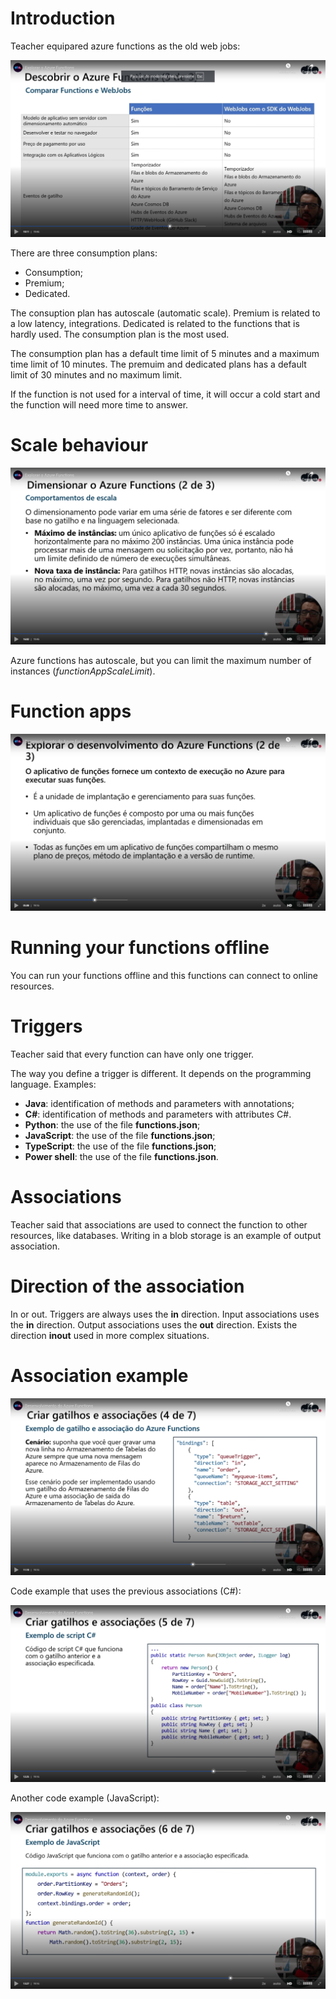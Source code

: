 # Introduction

Teacher equipared azure functions as the old web jobs:

![comparing to web jobs](images/comparing-to-web-jobs.png)

There are three consumption plans:

- Consumption;
- Premium;
- Dedicated.

The consuption plan has autoscale (automatic scale). Premium is related to a low latency, integrations. Dedicated is related to the functions that is hardly used. The consumption plan is the most used.

The consumption plan has a default time limit of 5 minutes and a maximum time limit of 10 minutes. The premuim and dedicated plans has a default limit of 30 minutes and no maximum limit.

If the function is not used for a interval of time, it will occur a cold start and the function will need more time to answer.


# Scale behaviour

![scale behaviour](images/scale-behaviour.png)

Azure functions has autoscale, but you can limit the maximum number of instances (*functionAppScaleLimit*).


# Function apps

![function apps](images/function-apps.png)


# Running your functions offline

You can run your functions offline and this functions can connect to online resources.


# Triggers

Teacher said that every function can have only one trigger.

The way you define a trigger is different. It depends on the programming language. Examples:

- **Java**: identification of methods and parameters with annotations;
- **C#**: identification of methods and parameters with attributes C#.
- **Python**: the use of the file **functions.json**;
- **JavaScript**: the use of the file **functions.json**;
- **TypeScript**: the use of the file **functions.json**;
- **Power shell**: the use of the file **functions.json**.


# Associations

Teacher said that associations are used to connect the function to other resources, like databases. Writing in a blob storage is an example of output association.


# Direction of the association

In or out. Triggers are always uses the **in** direction. Input associations uses the **in** direction. Output associations uses the **out** direction. Exists the direction **inout** used in more complex situations.


# Association example

![association example](images/association-example.png)

Code example that uses the previous associations (C#):

![code example](images/code-example-01.png)

Another code example (JavaScript):

![code example](images/code-example-02.png)